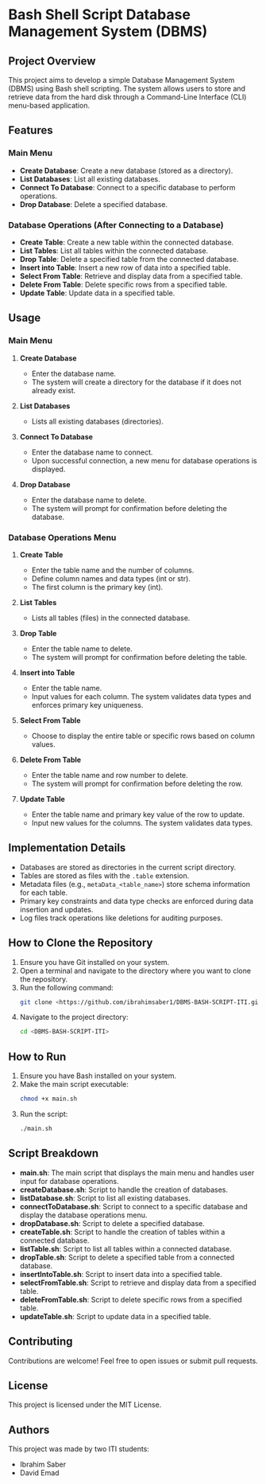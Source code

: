 # Bash Shell Script Database Management System (DBMS)

## Project Overview

This project aims to develop a simple Database Management System (DBMS) using Bash shell scripting. The system allows users to store and retrieve data from the hard disk through a Command-Line Interface (CLI) menu-based application.

## Features

### Main Menu
- **Create Database**: Create a new database (stored as a directory).
- **List Databases**: List all existing databases.
- **Connect To Database**: Connect to a specific database to perform operations.
- **Drop Database**: Delete a specified database.

### Database Operations (After Connecting to a Database)
- **Create Table**: Create a new table within the connected database.
- **List Tables**: List all tables within the connected database.
- **Drop Table**: Delete a specified table from the connected database.
- **Insert into Table**: Insert a new row of data into a specified table.
- **Select From Table**: Retrieve and display data from a specified table.
- **Delete From Table**: Delete specific rows from a specified table.
- **Update Table**: Update data in a specified table.

## Usage 

### Main Menu

1. **Create Database**
   - Enter the database name.
   - The system will create a directory for the database if it does not already exist.

2. **List Databases**
   - Lists all existing databases (directories).

3. **Connect To Database**
   - Enter the database name to connect.
   - Upon successful connection, a new menu for database operations is displayed.

4. **Drop Database**
   - Enter the database name to delete.
   - The system will prompt for confirmation before deleting the database.

### Database Operations Menu

1. **Create Table**
   - Enter the table name and the number of columns.
   - Define column names and data types (int or str).
   - The first column is the primary key (int).

2. **List Tables**
   - Lists all tables (files) in the connected database.

3. **Drop Table**
   - Enter the table name to delete.
   - The system will prompt for confirmation before deleting the table.

4. **Insert into Table**
   - Enter the table name.
   - Input values for each column. The system validates data types and enforces primary key uniqueness.

5. **Select From Table**
   - Choose to display the entire table or specific rows based on column values.

6. **Delete From Table**
   - Enter the table name and row number to delete.
   - The system will prompt for confirmation before deleting the row.

7. **Update Table**
   - Enter the table name and primary key value of the row to update.
   - Input new values for the columns. The system validates data types.

## Implementation Details

- Databases are stored as directories in the current script directory.
- Tables are stored as files with the `.table` extension.
- Metadata files (e.g., `metaData_<table_name>`) store schema information for each table.
- Primary key constraints and data type checks are enforced during data insertion and updates.
- Log files track operations like deletions for auditing purposes.

## How to Clone the Repository

1. Ensure you have Git installed on your system.
2. Open a terminal and navigate to the directory where you want to clone the repository.
3. Run the following command:
   ```bash
   git clone <https://github.com/ibrahimsaber1/DBMS-BASH-SCRIPT-ITI.git>
   ```
4. Navigate to the project directory:
   ```bash
   cd <DBMS-BASH-SCRIPT-ITI>
   ```

## How to Run

1. Ensure you have Bash installed on your system.
2. Make the main script executable:
   ```bash
   chmod +x main.sh
   ```
3. Run the script:
   ```bash
   ./main.sh
   ```

## Script Breakdown

- **main.sh**: The main script that displays the main menu and handles user input for database operations.
- **createDatabase.sh**: Script to handle the creation of databases.
- **listDatabase.sh**: Script to list all existing databases.
- **connectToDatabase.sh**: Script to connect to a specific database and display the database operations menu.
- **dropDatabase.sh**: Script to delete a specified database.
- **createTable.sh**: Script to handle the creation of tables within a connected database.
- **listTable.sh**: Script to list all tables within a connected database.
- **dropTable.sh**: Script to delete a specified table from a connected database.
- **insertIntoTable.sh**: Script to insert data into a specified table.
- **selectFromTable.sh**: Script to retrieve and display data from a specified table.
- **deleteFromTable.sh**: Script to delete specific rows from a specified table.
- **updateTable.sh**: Script to update data in a specified table.

## Contributing

Contributions are welcome! Feel free to open issues or submit pull requests.

## License

This project is licensed under the MIT License.

## Authors

This project was made by two ITI students:
- Ibrahim Saber
- David Emad
